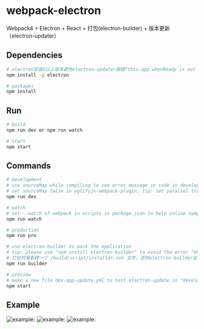 # webpack-electron
Webpack4 + Electron + React + 打包(electron-builder) + 版本更新（electron-updater）

## Dependencies

```bash
# electron安装3以上版本避免electron-updater报错“this.app.whenReady is not a function”
npm install -g electron

# packages
npm install
```

## Run

```bash
# build
npm run dev or npm run watch

# start
npm start
```

## Commands

```bash
# development
# use sourceMap while compiling to see error message in code in development environment.
# set sourceMap false in uglifyjs-webpack-plugin. tip: set parallel true can help improve the speed of compiling
npm run dev

# watch
# set --watch of webpack in scripts in package.json to help online compiling.
npm run watch

# production
npm run pro

# use electron-builder to pack the application
# tip: please use "npm install electron-builder" to avoid the error "Unresolve node modules: react"
# 打包时需新建一个 /build/script/installer.nsh 文件，否则electron-builder会报错
npm run builder

# preview
# make a new file dev-app-update.yml to test electron-update in "development", content is the same as lastest.yml in server/build/.
npm start
```
## Example
![example:](https://github.com/Nicoopy/webpack-electron-react-demo/raw/master/src/assets/img/example1.png)
![example:](https://github.com/Nicoopy/webpack-electron-react-demo/raw/master/src/assets/img/example2.png)
![example:](https://github.com/Nicoopy/webpack-electron-react-demo/raw/master/src/assets/img/example3.png)
